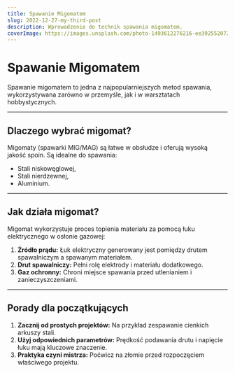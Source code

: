 ```yaml
---
title: Spawanie Migomatem
slug: 2022-12-27-my-third-post
description: Wprowadzenie do technik spawania migomatem.
coverImage: https://images.unsplash.com/photo-1493612276216-ee3925520721?ixlib=rb-4.0.3&ixid=MnwxMjA3fDB8MHxwaG90by1wYWdlfHx8fGVufDB8fHx8&auto=format&fit=crop&w=464&q=80
---
```


# Spawanie Migomatem

Spawanie migomatem to jedna z najpopularniejszych metod spawania, wykorzystywana zarówno w przemyśle, jak i w warsztatach hobbystycznych.

---

## Dlaczego wybrać migomat?

Migomaty (spawarki MIG/MAG) są łatwe w obsłudze i oferują wysoką jakość spoin. Są idealne do spawania:
- Stali niskowęglowej,
- Stali nierdzewnej,
- Aluminium.

---

## Jak działa migomat?

Migomat wykorzystuje proces topienia materiału za pomocą łuku elektrycznego w osłonie gazowej:
1. **Źródło prądu:** Łuk elektryczny generowany jest pomiędzy drutem spawalniczym a spawanym materiałem.
2. **Drut spawalniczy:** Pełni rolę elektrody i materiału dodatkowego.
3. **Gaz ochronny:** Chroni miejsce spawania przed utlenianiem i zanieczyszczeniami.

---

## Porady dla początkujących

1. **Zacznij od prostych projektów:** Na przykład zespawanie cienkich arkuszy stali.
2. **Użyj odpowiednich parametrów:** Prędkość podawania drutu i napięcie łuku mają kluczowe znaczenie.
3. **Praktyka czyni mistrza:** Poćwicz na złomie przed rozpoczęciem właściwego projektu.

